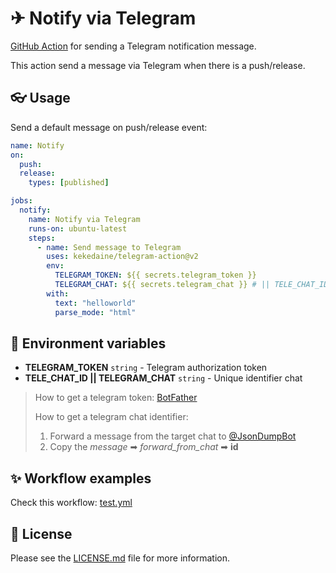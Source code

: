 # ✈ Notify via Telegram
[GitHub Action](https://github.com/features/actions) for sending a Telegram notification message.

This action send a message via Telegram when there is a push/release.

## 👓 Usage
Send a default message on push/release event:
```yaml
name: Notify
on:
  push:
  release:
    types: [published]

jobs:
  notify:
    name: Notify via Telegram
    runs-on: ubuntu-latest
    steps:
      - name: Send message to Telegram
        uses: kekedaine/telegram-action@v2
        env:
          TELEGRAM_TOKEN: ${{ secrets.telegram_token }}
          TELEGRAM_CHAT: ${{ secrets.telegram_chat }} # || TELE_CHAT_ID
        with:
          text: "helloworld"
          parse_mode: "html"

```

## 💼 Environment variables

- **TELEGRAM_TOKEN** `string` - Telegram authorization token
- **TELE_CHAT_ID || TELEGRAM_CHAT** `string` - Unique identifier chat

>How to get a telegram token: [BotFather](https://core.telegram.org/bots#6-botfather)
>
>How to get a telegram chat identifier:
>
>1. Forward a message from the target chat to [@JsonDumpBot](https://telegram.me/JsonDumpBot)
>2. Copy the *message* ➡ *forward_from_chat* ➡ **id**

## ✨ Workflow examples

Check this workflow: [test.yml](.github/workflows/test.yml)

## 📖 License
Please see the [LICENSE.md](LICENSE) file for more information.